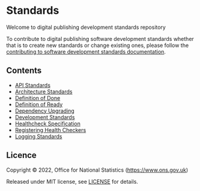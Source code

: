 # Standards

Welcome to digital publishing development standards repository

To contribute to digital publishing software development standards whether that
is to create new standards or change existing ones, please follow the [contributing to software development standards documentation](./CONTRIBUTING.md).

## Contents

* [API Standards](./API_STANDARDS.md)
* [Architecture Standards](./ARCHITECTURE_STANDARDS.md)
* [Definition of Done](./DEFINITION_OF_DONE.md)
* [Definition of Ready](./DEFINITION_OF_READY.md)
* [Dependency Upgrading](./DEPENDENCY_UPGRADING.md)
* [Development Standards](./DEV_STANDARDS.md)
* [Healthcheck Specification](./HEALTH_CHECK_SPECIFICATION.md)
* [Registering Health Checkers](./REGISTERING_HEALTH_CHECKERS.md)
* [Logging Standards](./LOGGING_STANDARDS.md)

## Licence

Copyright ©‎ 2022, Office for National Statistics (https://www.ons.gov.uk)

Released under MIT license, see [LICENSE](LICENSE.md) for details.